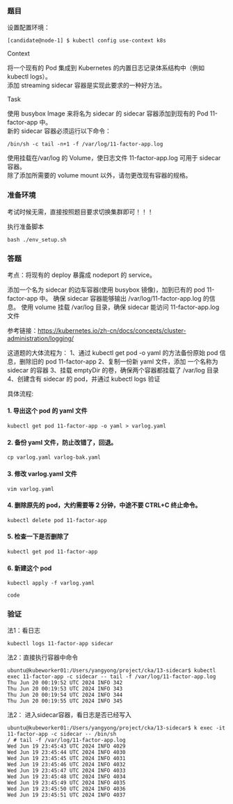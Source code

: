 ### 题目

设置配置环境：

    [candidate@node-1] $ kubectl config use-context k8s

Context

将一个现有的 Pod 集成到 Kubernetes 的内置日志记录体系结构中（例如 kubectl logs）。        
添加 streaming sidecar 容器是实现此要求的一种好方法。

Task

使用 busybox Image 来将名为 sidecar 的 sidecar 容器添加到现有的 Pod 11-factor-app 中。       
新的 sidecar 容器必须运行以下命令：

    /bin/sh -c tail -n+1 -f /var/log/11-factor-app.log

使用挂载在/var/log 的 Volume，使日志文件 11-factor-app.log 可用于 sidecar 容器。      
除了添加所需要的 volume mount 以外，请勿更改现有容器的规格。

### 准备环境

考试时候无需，直接按照题目要求切换集群即可！！！

执行准备脚本

    bash ./env_setup.sh

### 答题

考点：将现有的 deploy 暴露成 nodeport 的 service。

添加一个名为 sidecar 的边车容器(使用 busybox 镜像)，加到已有的 pod 11-factor-app 中。
确保 sidecar 容器能够输出 /var/log/11-factor-app.log 的信息。
使用 volume 挂载 /var/log 目录，确保 sidecar 能访问 11-factor-app.log 文件

参考链接：https://kubernetes.io/zh-cn/docs/concepts/cluster-administration/logging/

这道题的大体流程为：
1、通过 kubectl get pod -o yaml 的方法备份原始 pod 信息，删除旧的 pod 11-factor-app
2、复制一份新 yaml 文件，添加 一个名称为 sidecar 的容器
3、挂载 emptyDir 的卷，确保两个容器都挂载了 /var/log 目录
4、创建含有 sidecar 的 pod，并通过 kubectl logs 验证

具体流程:

#### 1. 导出这个 pod 的 yaml 文件

    kubectl get pod 11-factor-app -o yaml > varlog.yaml

#### 2. 备份 yaml 文件，防止改错了，回退。

    cp varlog.yaml varlog-bak.yaml

#### 3. 修改 varlog.yaml 文件

    vim varlog.yaml

#### 4. 删除原先的 pod，大约需要等 2 分钟，中途不要 CTRL+C 终止命令。

    kubectl delete pod 11-factor-app

#### 5. 检查一下是否删除了

    kubectl get pod 11-factor-app

#### 6. 新建这个 pod

    kubectl apply -f varlog.yaml

```
code
```

### 验证

法1：看日志

    kubectl logs 11-factor-app sidecar

法2：直接执行容器中命令

```
ubuntu@kubeworker01:/Users/yangyong/project/cka/13-sidecar$ kubectl exec 11-factor-app -c sidecar -- tail -f /var/log/11-factor-app.log
Thu Jun 20 00:19:52 UTC 2024 INFO 342
Thu Jun 20 00:19:53 UTC 2024 INFO 343
Thu Jun 20 00:19:54 UTC 2024 INFO 344
Thu Jun 20 00:19:55 UTC 2024 INFO 345
```

法2： 进入sidecar容器，看日志是否已经写入

```
ubuntu@kubeworker01:/Users/yangyong/project/cka/13-sidecar$ k exec -it 11-factor-app -c sidecar -- /bin/sh
/ # tail -f /var/log/11-factor-app.log
Wed Jun 19 23:45:43 UTC 2024 INFO 4029
Wed Jun 19 23:45:44 UTC 2024 INFO 4030
Wed Jun 19 23:45:45 UTC 2024 INFO 4031
Wed Jun 19 23:45:46 UTC 2024 INFO 4032
Wed Jun 19 23:45:47 UTC 2024 INFO 4033
Wed Jun 19 23:45:48 UTC 2024 INFO 4034
Wed Jun 19 23:45:49 UTC 2024 INFO 4035
Wed Jun 19 23:45:50 UTC 2024 INFO 4036
Wed Jun 19 23:45:51 UTC 2024 INFO 4037
```
